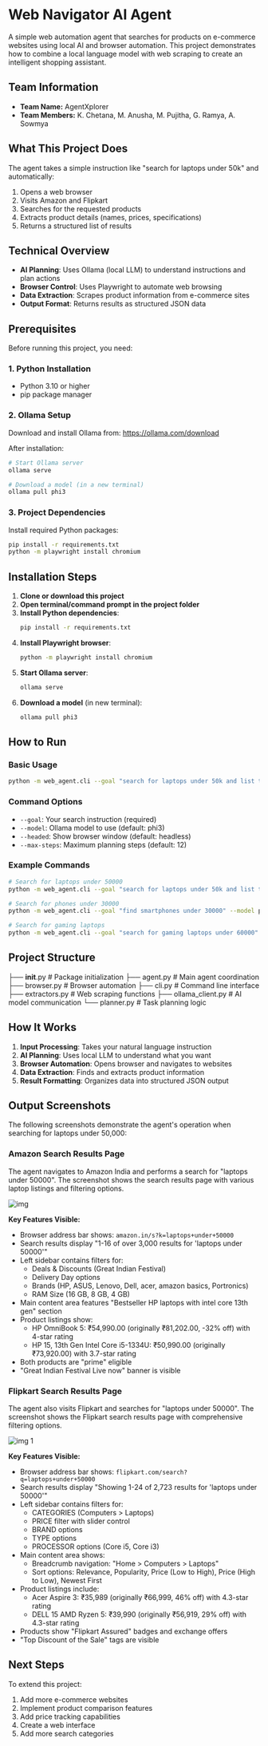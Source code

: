 
# Web Navigator AI Agent

A simple web automation agent that searches for products on e-commerce websites using local AI and browser automation. This project demonstrates how to combine a local language model with web scraping to create an intelligent shopping assistant.

## Team Information

- **Team Name:** AgentXplorer
- **Team Members:** K. Chetana, M. Anusha, M. Pujitha, G. Ramya, A. Sowmya

## What This Project Does

The agent takes a simple instruction like "search for laptops under 50k" and automatically:
1. Opens a web browser
2. Visits Amazon and Flipkart
3. Searches for the requested products
4. Extracts product details (names, prices, specifications)
5. Returns a structured list of results

## Technical Overview

- **AI Planning**: Uses Ollama (local LLM) to understand instructions and plan actions
- **Browser Control**: Uses Playwright to automate web browsing
- **Data Extraction**: Scrapes product information from e-commerce sites
- **Output Format**: Returns results as structured JSON data

## Prerequisites

Before running this project, you need:

### 1. Python Installation
- Python 3.10 or higher
- pip package manager

### 2. Ollama Setup
Download and install Ollama from: https://ollama.com/download

After installation:
```bash
# Start Ollama server
ollama serve

# Download a model (in a new terminal)
ollama pull phi3
```

### 3. Project Dependencies
Install required Python packages:
```bash
pip install -r requirements.txt
python -m playwright install chromium
```

## Installation Steps

1. **Clone or download this project**
2. **Open terminal/command prompt in the project folder**
3. **Install Python dependencies**:
   ```bash
   pip install -r requirements.txt
   ```
4. **Install Playwright browser**:
   ```bash
   python -m playwright install chromium
   ```
5. **Start Ollama server**:
   ```bash
   ollama serve
   ```
6. **Download a model** (in new terminal):
   ```bash
   ollama pull phi3
   ```

## How to Run

### Basic Usage
```bash
python -m web_agent.cli --goal "search for laptops under 50k and list top 5"
```

### Command Options
- `--goal`: Your search instruction (required)
- `--model`: Ollama model to use (default: phi3)
- `--headed`: Show browser window (default: headless)
- `--max-steps`: Maximum planning steps (default: 12)

### Example Commands
```bash
# Search for laptops under 50000
python -m web_agent.cli --goal "search for laptops under 50k and list top 5" --model phi3 --headed

# Search for phones under 30000
python -m web_agent.cli --goal "find smartphones under 30000" --model phi3

# Search for gaming laptops
python -m web_agent.cli --goal "search for gaming laptops under 60000" --model phi3 --headed
```

## Project Structure



├── __init__.py          # Package initialization
├── agent.py             # Main agent coordination
├── browser.py           # Browser automation
├── cli.py               # Command line interface
├── extractors.py        # Web scraping functions
├── ollama_client.py     # AI model communication
└── planner.py           # Task planning logic


## How It Works

1. **Input Processing**: Takes your natural language instruction
2. **AI Planning**: Uses local LLM to understand what you want
3. **Browser Automation**: Opens browser and navigates to websites
4. **Data Extraction**: Finds and extracts product information
5. **Result Formatting**: Organizes data into structured JSON output

 

## Output Screenshots

The following screenshots demonstrate the agent's operation when searching for laptops under 50,000:

### Amazon Search Results Page

The agent navigates to Amazon India and performs a search for "laptops under 50000". The screenshot shows the search results page with various laptop listings and filtering options.

![img ](https://github.com/user-attachments/assets/593f65c8-7c8a-4e32-9df5-8b9894c82b35)

**Key Features Visible:**
- Browser address bar shows: `amazon.in/s?k=laptops+under+50000`
- Search results display "1-16 of over 3,000 results for 'laptops under 50000'"
- Left sidebar contains filters for:
  - Deals & Discounts (Great Indian Festival)
  - Delivery Day options
  - Brands (HP, ASUS, Lenovo, Dell, acer, amazon basics, Portronics)
  - RAM Size (16 GB, 8 GB, 4 GB)
- Main content area features "Bestseller HP laptops with intel core 13th gen" section
- Product listings show:
  - HP OmniBook 5: ₹54,990.00 (originally ₹81,202.00, -32% off) with 4-star rating
  - HP 15, 13th Gen Intel Core i5-1334U: ₹50,990.00 (originally ₹73,920.00) with 3.7-star rating
- Both products are "prime" eligible
- "Great Indian Festival Live now" banner is visible

### Flipkart Search Results Page

The agent also visits Flipkart and searches for "laptops under 50000". The screenshot shows the Flipkart search results page with comprehensive filtering options.

![img 1](https://github.com/user-attachments/assets/b95d9d34-fe82-4f31-abe4-e367f3d817f3)

**Key Features Visible:**
- Browser address bar shows: `flipkart.com/search?q=laptops+under+50000`
- Search results display "Showing 1-24 of 2,723 results for 'laptops under 50000'"
- Left sidebar contains filters for:
  - CATEGORIES (Computers > Laptops)
  - PRICE filter with slider control
  - BRAND options
  - TYPE options
  - PROCESSOR options (Core i5, Core i3)
- Main content area shows:
  - Breadcrumb navigation: "Home > Computers > Laptops"
  - Sort options: Relevance, Popularity, Price (Low to High), Price (High to Low), Newest First
- Product listings include:
  - Acer Aspire 3: ₹35,989 (originally ₹66,999, 46% off) with 4.3-star rating
  - DELL 15 AMD Ryzen 5: ₹39,990 (originally ₹56,919, 29% off) with 4.3-star rating
- Products show "Flipkart Assured" badges and exchange offers
- "Top Discount of the Sale" tags are visible



## Next Steps

To extend this project:
1. Add more e-commerce websites
2. Implement product comparison features
3. Add price tracking capabilities
4. Create a web interface
5. Add more search categories

